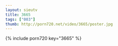 ```yaml
--- 
layout: sieutv
title: 3665
tags: ["003"]
thumb: http://porn720.net/video/3665/poster.jpg
---
```

{% include porn720 key="3665" %} 
